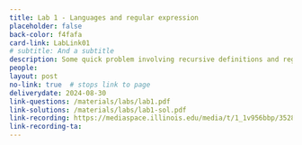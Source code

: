 ```yaml
---
title: Lab 1 - Languages and regular expression
placeholder: false
back-color: f4fafa
card-link: LabLink01
# subtitle: And a subtitle
description: Some quick problem involving recursive definitions and regular expressions.  
people:
layout: post
no-link: true  # stops link to page 
deliverydate: 2024-08-30
link-questions: /materials/labs/lab1.pdf
link-solutions: /materials/labs/lab1-sol.pdf
link-recording: https://mediaspace.illinois.edu/media/t/1_1v956bbp/352822542
link-recording-ta:
---
```










